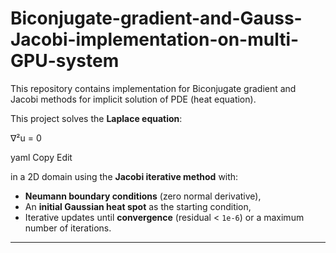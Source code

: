 # Biconjugate-gradient-and-Gauss-Jacobi-implementation-on-multi-GPU-system
This repository contains implementation for Biconjugate gradient and Jacobi methods for implicit solution of PDE (heat equation).

This project solves the **Laplace equation**:

∇²u = 0

yaml
Copy
Edit

in a 2D domain using the **Jacobi iterative method** with:

- **Neumann boundary conditions** (zero normal derivative),
- An **initial Gaussian heat spot** as the starting condition,
- Iterative updates until **convergence** (residual < `1e-6`) or a maximum number of iterations.

---


